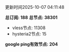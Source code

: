 更新时间2025-10-07 04:11:48

**总订阅: 188**
**总节点: 38301**
- vless节点: 11308
- hysteria2节点: 15

**google ping有效节点: 204**
